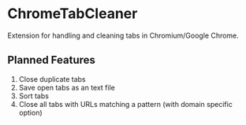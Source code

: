 # ChromeTabCleaner

Extension for handling and cleaning tabs in Chromium/Google Chrome.

## Planned Features

1. Close duplicate tabs
2. Save open tabs as an text file
3. Sort tabs
4. Close all tabs with URLs matching a pattern (with domain specific option)

